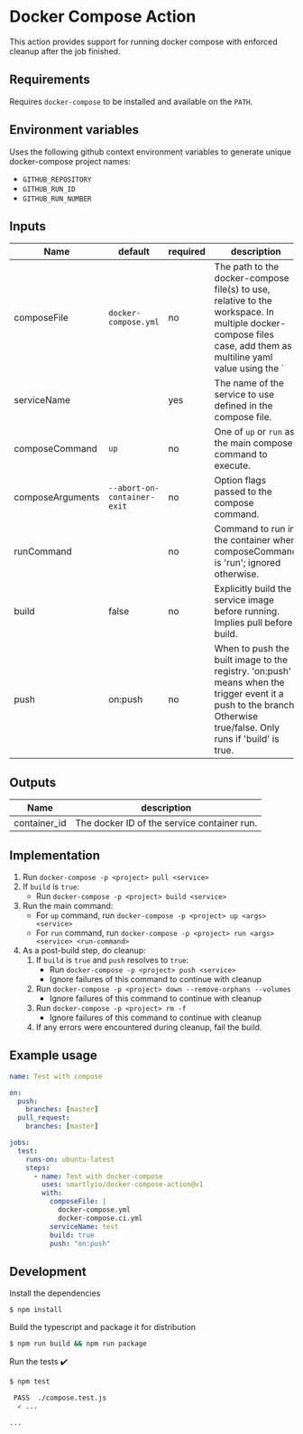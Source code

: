 # Docker Compose Action

This action provides support for running docker compose with enforced cleanup after the job finished.

## Requirements

Requires `docker-compose` to be installed and available on the `PATH`.

## Environment variables

Uses the following github context environment variables to generate unique docker-compose project names:
- `GITHUB_REPOSITORY`
- `GITHUB_RUN_ID`
- `GITHUB_RUN_NUMBER`

## Inputs

| Name     | default  | required | description |
|----------|----------|----------|-------------|
| composeFile | `docker-compose.yml` | no | The path to the docker-compose file(s) to use, relative to the workspace. In multiple docker-compose files case, add them as multiline yaml value using the `|` notation, one file per file. |
| serviceName | | yes | The name of the service to use defined in the compose file. |
| composeCommand | `up` | no | One of `up` or `run` as the main compose command to execute. |
| composeArguments | `--abort-on-container-exit` | no | Option flags passed to the compose command. |
| runCommand | | no | Command to run in the container when composeCommand is 'run'; ignored otherwise. |
| build | false | no | Explicitly build the service image before running. Implies pull before build. |
| push | on:push | no | When to push the built image to the registry. 'on:push' means when the trigger event it a push to the branch. Otherwise true/false.  Only runs if 'build' is true. |

## Outputs
| Name   | description  |
|--------|--------------|
| container_id | The docker ID of the service container run. |

## Implementation

1. Run `docker-compose -p <project> pull <service>`
2. If `build` is `true`:
   - Run `docker-compose -p <project> build <service>`
3. Run the main command:
   - For `up` command, run `docker-compose -p <project> up <args> <service>`
   - For `run` command, run `docker-compose -p <project> run <args> <service> <run-command>`
4. As a post-build step, do cleanup:
   1. If `build` is `true` and `push` resolves to `true`:
      - Run `docker-compose -p <project> push <service>`
      - Ignore failures of this command to continue with cleanup
   2. Run `docker-compose -p <project> down --remove-orphans --volumes`
      - Ignore failures of this command to continue with cleanup
   3. Run `docker-compose -p <project> rm -f`
      - Ignore failures of this command to continue with cleanup
   4. If any errors were encountered during cleanup, fail the build.


## Example usage

```yaml
name: Test with compose

on:
  push:
    branches: [master]
  pull_request:
    branches: [master]

jobs:
  test:
    runs-on: ubuntu-latest
    steps:
      - name: Test with docker-compose
        uses: smartlyio/docker-compose-action@v1
        with:
          composeFile: |
            docker-compose.yml
            docker-compose.ci.yml
          serviceName: test
          build: true
          push: "on:push"
```

## Development

Install the dependencies  
```bash
$ npm install
```

Build the typescript and package it for distribution
```bash
$ npm run build && npm run package
```

Run the tests :heavy_check_mark:  
```bash
$ npm test

 PASS  ./compose.test.js
  ✓ ...

...
```
